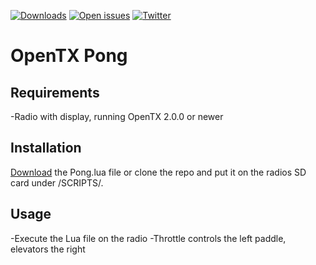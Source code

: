 [![Downloads](https://img.shields.io/github/downloads/SauerkrautKebap/OpenTX-Pong/total?style=flat-square)](https://github.com/SauerkrautKebap/OpenTX-Pong/releases)
[![Open issues](https://img.shields.io/github/issues/SauerkrautKebap/ScrimTime?style=flat-square)](https://github.com/SauerkrautKebap/OpenTX-Pong/issues)
[![Twitter](https://img.shields.io/twitter/url?style=social&url=https%3A%2F%2Fgithub.com%2FSauerkrautKebap%2FOpenTX-Pong)](https://twitter.com/intent/tweet?text=Wow:&url=https%3A%2F%2Fgithub.com%2FSauerkrautKebap%2FOpenTX-Pong)

# OpenTX Pong

## Requirements

-Radio with display, running OpenTX 2.0.0 or newer

## Installation

[Download](https://github.com/SauerkrautKebap/OpenTX-Pong/releases) the Pong.lua file or clone the repo and put it on the radios SD card under /SCRIPTS/.

## Usage

-Execute the Lua file on the radio
-Throttle controls the left paddle, elevators the right
